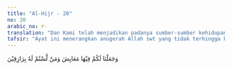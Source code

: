 ```yaml
---
title: "Al-Hijr - 20"
no: 20
arabic_no: ٢٠
translation: "Dan Kami telah menjadikan padanya sumber-sumber kehidupan untuk keperluanmu, dan (Kami ciptakan pula) makhluk-makhluk yang bukan kamu pemberi rezekinya."
tafsir: "Ayat ini menerangkan anugerah Allah swt yang tidak terhingga kepada manusia, yaitu Dia telah menciptakan bermacam-macam keperluan hidup bagi manusia. Dia telah menciptakan tanah yang subur yang dapat ditanami dengan tanam-tanaman yang berguna dan merupakan kebutuhan pokok baginya. Dia menciptakan air yang dapat diminum dan menghidupkan tanam-tanaman. Dia juga menciptakan burung yang beterbangan di angkasa yang dapat ditangkap dan dijadikan makanan yang enak dan lezat. Diciptakan-Nya laut yang di dalamnya hidup bermacam-macam jenis ikan yang dapat dimakan serta mutiara dan barang tambang yang diperlukan oleh manusia dan menjadi sumber mata pencaharian. Laut yang luas dapat dilayari manusia menuju segenap penjuru dunia. Dialah yang menciptakan segala macam sumber kesenangan bagi manusia itu.\n\nAllah swt menciptakan pula binatang-binatang dan makhluk hidup yang lain yang rezekinya dijamin Allah. Allah telah memudahkan pula bagi manusia segala sumber kebutuhan hidup, yang bisa diolah menjadi pakaian, makanan, obat-obatan, dan sebagainya.\n\nAllah menjadikan pula di bumi anak dan cucu sebagai penghibur dan penerus kehidupan manusia. Sebagian manusia menjadi pelayan atau pembantu, dan sebagian lainnya menjadi tuan atau atasan. Allah juga menciptakan binatang peliharaan dan kesenangan. \n\nAyat ini merupakan peringatan bagi manusia bahwa anak-anak, pembantu-pembantu, dan binatang ternak dijamin Allah rezekinya."
---
```


وَجَعَلْنَا لَكُمْ فِيْهَا مَعَايِشَ وَمَنْ لَّسْتُمْ لَهٗ بِرَازِقِيْنَ 
